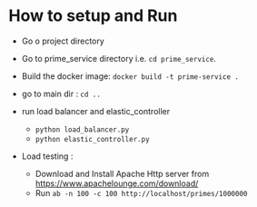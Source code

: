 

# How to setup and Run
- Go o project directory
- Go to prime_service directory i.e. `cd prime_service`.
- Build the docker image: `docker build -t prime-service .`
- go to main dir : `cd ..`
- run load balancer and elastic_controller
    - `python load_balancer.py`
    - `python elastic_controller.py`

- Load testing : 
    - Download and Install Apache Http server from https://www.apachelounge.com/download/
    - Run `ab -n 100 -c 100 http://localhost/primes/1000000`